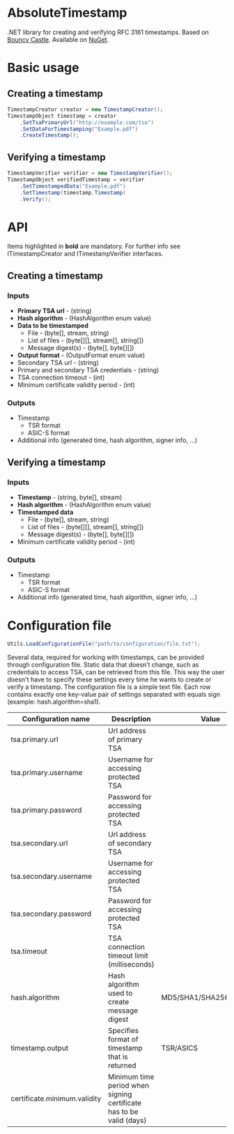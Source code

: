 # AbsoluteTimestamp

.NET library for creating and verifying RFC 3161 timestamps. Based on [Bouncy Castle](https://www.bouncycastle.org/). Available on [NuGet](https://www.nuget.org/packages/Honsdomi.AbsoluteTimestamp/).


# Basic usage
## Creating a timestamp

```cs
TimestampCreator creator = new TimestampCreator();
TimestampObject timestamp = creator
    .SetTsaPrimaryUrl("http://example.com/tsa")
    .SetDataForTimestamping("Example.pdf")
    .CreateTimestamp();
```

## Verifying a timestamp

```cs
TimestampVerifier verifier = new TimestampVerifier();
TimestampObject verifiedTimestamp = verifier
    .SetTimestampedData("Example.pdf")
    .SetTimestamp(timestamp.Timestamp)
    .Verify();
```

# API
Items highlighted in **bold** are mandatory. For further info see ITimestampCreator and ITimestampVerifier interfaces.
## Creating a timestamp
### Inputs

- **Primary TSA url** - (string)
- **Hash algorithm** - (HashAlgorithm enum value)
- **Data to be timestamped**
  - File - (byte[], stream, string)
  - List of files - (byte[][], stream[], string[])
  - Message digest(s) - (byte[], byte[][])
- **Output format** - (OutputFormat enum value)
- Secondary TSA url - (string)
- Primary and secondary TSA credentials - (string)
- TSA connection timeout - (int)
- Minimum certificate validity period - (int)

### Outputs
- Timestamp
  - TSR format
  - ASIC-S format
- Additional info (generated time, hash algorithm, signer info, ...)

## Verifying a timestamp
### Inputs

- **Timestamp** - (string, byte[], stream)
- **Hash algorithm** - (HashAlgorithm enum value)
- **Timestamped data**
  - File - (byte[], stream, string)
  - List of files - (byte[][], stream[], string[])
  - Message digest(s) - (byte[], byte[][])
- Minimum certificate validity period - (int)

### Outputs
- Timestamp
  - TSR format
  - ASIC-S format
- Additional info (generated time, hash algorithm, signer info, ...)


# Configuration file
```cs
Utils.LoadConfigurationFile("path/to/configuration/file.txt");
```
Several data, required for working with timestamps, can be provided through configuration file. Static data that doesn’t change, such as credentials to access TSA, can be retrieved from this file. This way the user doesn't have to specify these settings every time he wants to create or verify a timestamp. The configuration file is a simple text file. Each row contains exactly one key-value pair of settings separated with equals sign (example: hash.algorithm=sha1). 


| **Configuration name** | **Description** | **Value**|
|---|---|---|
|tsa.primary.url|Url address of primary TSA||
|tsa.primary.username|Username for accessing protected TSA||
|tsa.primary.password|Password for accessing protected TSA||
|tsa.secondary.url|Url address of secondary TSA||
|tsa.secondary.username|Username for accessing protected TSA||
|tsa.secondary.password|Password for accessing protected TSA||
|tsa.timeout|TSA connection timeout limit (milliseconds)||
|hash.algorithm | Hash algorithm used to create message digest|MD5/SHA1/SHA256/SHA512|
|timestamp.output | Specifies format of timestamp that is returned|TSR/ASICS|
|certificate.minimum.validity | Minimum time period when signing certificate has to be valid (days)||
